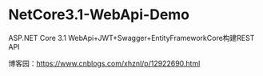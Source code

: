 # NetCore3.1-WebApi-Demo
ASP.NET Core 3.1 WebApi+JWT+Swagger+EntityFrameworkCore构建REST API

博客园：https://www.cnblogs.com/xhznl/p/12922690.html
